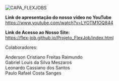 ![CAPA_FLEXJOBS](https://github.com/yLeonardo99/Projeto_FlexJob/assets/126301869/6846819f-9491-4fe2-8479-596c6d7a78a3)

<strong>Link de apresentação do nosso vídeo no YouTube</strong><br>
https://www.youtube.com/watch?v=LYOTM1OQ844

<strong>Link de Acesso ao Nosso Site:</strong><br>
https://flex-job.github.io/Projeto_FlexJob/index.html

Colaboradores:

Anderson Cristiano Freitas Raimundo <br>
Gabriel Louis da Silva Meszaros<br>
Leonardo Cassiano dos Santos<br>
Paulo Rafael Costa Sanges<br>

